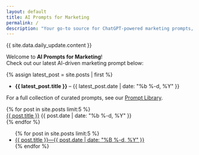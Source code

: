 ```yaml
---
layout: default
title: AI Prompts for Marketing
permalink: /
description: "Your go-to source for ChatGPT-powered marketing prompts, tutorials, and tool reviews."
---
```

<div id='daily-content'>
{{ site.data.daily_update.content }} </div>

Welcome to **AI Prompts for Marketing**!  
Check out our latest AI-driven marketing prompt below:

{% assign latest_post = site.posts | first %}
- **{{ latest_post.title }}** – {{ latest_post.date | date: "%b %-d, %Y" }}

For a full collection of curated prompts, see our [Prompt Library](/library/).

<div class='blog-list'>
{% for post in site.posts limit:5 %}
  <div class='blog-item'>
    <a href="{{ post.url | relative_url }}" class="blog-title">{{ post.title }}</a>
    <span class="blog-date">{{ post.date | date: "%b %-d, %Y" }}</span>
  </div>
{% endfor %}
</div>

<ul class="post-list">
  {% for post in site.posts limit:5 %}
    <li>
      <a href="{{ post.url | relative_url }}">
        {{ post.title }}—{{ post.date | date: "%B %-d, %Y" }}
      </a>
    </li>
  {% endfor %}
</ul>

